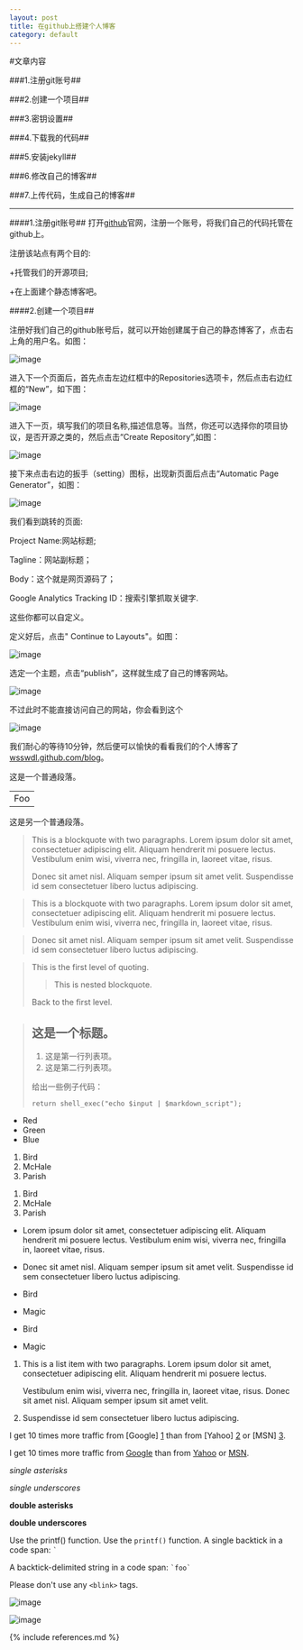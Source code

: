 ```yaml
---
layout: post
title: 在github上搭建个人博客
category: default
---
```


#文章内容

###1.注册git账号##

###2.创建一个项目##

###3.密钥设置##

###4.下载我的代码##

###5.安装jekyll##

###6.修改自己的博客##

###7.上传代码，生成自己的博客##

******************************************************************************************************

####1.注册git账号##
打开[github](https://github.com/ "github官网")官网，注册一个账号，将我们自己的代码托管在github上。

注册该站点有两个目的:

+托管我们的开源项目;

+在上面建个静态博客吧。



####2.创建一个项目##

注册好我们自己的github账号后，就可以开始创建属于自己的静态博客了，点击右上角的用户名。如图：

![image](/image/create_repo/1.png )

进入下一个页面后，首先点击左边红框中的Repositories选项卡，然后点击右边红框的“New”，如下图：

![image](/image/create_repo/2.png )

进入下一页，填写我们的项目名称,描述信息等。当然，你还可以选择你的项目协议，是否开源之类的，然后点击“Create Repository”,如图：

![image](/image/create_repo/3.png )

接下来点击右边的扳手（setting）图标，出现新页面后点击“Automatic Page Generator”，如图：

![image](/image/create_repo/4.png )

我们看到跳转的页面:

Project Name:网站标题;

Tagline：网站副标题；

Body：这个就是网页源码了；

Google Analytics Tracking ID：搜索引擎抓取关键字.

这些你都可以自定义。

定义好后，点击" Continue to Layouts"。如图：

![image](/image/create_repo/5.png )

选定一个主题，点击“publish”，这样就生成了自己的博客网站。

![image](/image/create_repo/6.png )

不过此时不能直接访问自己的网站，你会看到这个

![image](/image/create_repo/7.png )

我们耐心的等待10分钟，然后便可以愉快的看看我们的个人博客了[wsswdl.github.com/blog](http://wsswdl.github.com/blog "wsswdl的个人博客")。

<!-- more -->

这是一个普通段落。

<table>
    <tr>
        <td>Foo</td>
    </tr>
</table>

这是另一个普通段落。

> This is a blockquote with two paragraphs. Lorem ipsum dolor sit amet,
> consectetuer adipiscing elit. Aliquam hendrerit mi posuere lectus.
> Vestibulum enim wisi, viverra nec, fringilla in, laoreet vitae, risus.
> 
> Donec sit amet nisl. Aliquam semper ipsum sit amet velit. Suspendisse
> id sem consectetuer libero luctus adipiscing.



> This is a blockquote with two paragraphs. Lorem ipsum dolor sit amet,
consectetuer adipiscing elit. Aliquam hendrerit mi posuere lectus.
Vestibulum enim wisi, viverra nec, fringilla in, laoreet vitae, risus.

> Donec sit amet nisl. Aliquam semper ipsum sit amet velit. Suspendisse
id sem consectetuer libero luctus adipiscing.

> This is the first level of quoting.
>
> > This is nested blockquote.
>
> Back to the first level.

> ## 这是一个标题。
> 
> 1.   这是第一行列表项。
> 2.   这是第二行列表项。
> 
> 给出一些例子代码：
> 
>     return shell_exec("echo $input | $markdown_script");

-   Red
-   Green
-   Blue

1.  Bird
2.  McHale
3.  Parish

<ol>
<li>Bird</li>
<li>McHale</li>
<li>Parish</li>
</ol>

*   Lorem ipsum dolor sit amet, consectetuer adipiscing elit.
    Aliquam hendrerit mi posuere lectus. Vestibulum enim wisi,
    viverra nec, fringilla in, laoreet vitae, risus.
*   Donec sit amet nisl. Aliquam semper ipsum sit amet velit.
    Suspendisse id sem consectetuer libero luctus adipiscing.

*   Bird
*   Magic

*   Bird

*   Magic

1.  This is a list item with two paragraphs. Lorem ipsum dolor
    sit amet, consectetuer adipiscing elit. Aliquam hendrerit
    mi posuere lectus.

    Vestibulum enim wisi, viverra nec, fringilla in, laoreet
    vitae, risus. Donec sit amet nisl. Aliquam semper ipsum
    sit amet velit.

2.  Suspendisse id sem consectetuer libero luctus adipiscing.

I get 10 times more traffic from [Google] [1] than from
[Yahoo] [2] or [MSN] [3].

  [1]: http://google.com/        "Google"
  [2]: http://search.yahoo.com/  "Yahoo Search"
  [3]: http://search.msn.com/    "MSN Search"

I get 10 times more traffic from [Google](http://google.com/ "Google")
than from [Yahoo](http://search.yahoo.com/ "Yahoo Search") or
[MSN](http://search.msn.com/ "MSN Search").

*single asterisks*

_single underscores_

**double asterisks**

__double underscores__

Use the printf() function.
Use the `printf()` function.
A single backtick in a code span: `` ` ``

A backtick-delimited string in a code span: `` `foo` ``

Please don't use any `<blink>` tags.

![image](/image/image.png "Optional title")

![image](http://static.open-open.com/news/uploadImg/20140404/20140404213006_159.png "qqqqqqqqqqq")

{% include references.md %}
